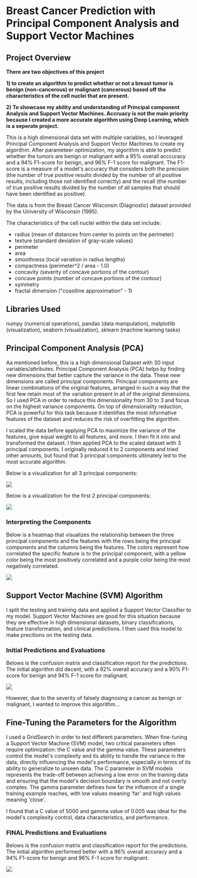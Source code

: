 # Breast Cancer Prediction with Principal Component Analysis and Support Vector Machines 

## Project Overview
**There are two objectives of this project**

**1) to create an algorithm to predict whether or not a breast tumor is benign (non-cancerous) or malignant (cancerous) based off the characteristics of the cell nuclei that are present.**

**2) To showcase my ability and understanding of Principal component Analysis and Support Vector Machines. Accruacy is not the main priority because I created a more accurate algorithm using Deep Learning, which is a seperate project.**

This is a high dimensional data set with multiple variables, so I leveraged Principal Component Analysis and Support Vector Machines to create my algorithm. After parameteer optimization, my algorithm is able to predict whether the tumors are benign or malignant with a 95% overall acccuracy and a 94% F1-score for benign, and 96% F-1 score for malignant. The F1-score is a measure of a model's accuracy that considers both the precision (the number of true positive results divided by the number of all positive results, including those not identified correctly) and the recall (the number of true positive results divided by the number of all samples that should have been identified as positive).

The data is from the Breast Cancer Wisconsin (Diagnostic) dataset provided by the University of Wisconsin (1995). 

The characteristics of the cell nuclei within the data set include:
- radius (mean of distances from center to points on the perimeter)
- texture (standard deviation of gray-scale values)
- perimeter
- area
- smoothness (local variation in radius lengths)
- compactness (perimeter^2 / area - 1.0)
- concavity (severity of concave portions of the contour)
- concave points (number of concave portions of the contour)
- symmetry
- fractal dimension ("coastline approximation" - 1)



## Libraries Used
numpy (numerical operations), pandas (data manipulation), matplotlib (visualization), seaborn (visualization), sklearn (machine learning tasks)

## Principal Component Analysis (PCA)

Aa mentioned before, this is a high dimensional Dataset with 30 input variables/attributes. Principal Component Analysis (PCA) helps by finding new dimensions that better capture the variance in the data. These new dimensions are called principal components. Principal components are linear combinations of the original features, arranged in such a way that the first few retain most of the variation present in all of the original dimensions. So I used PCA in order to reduce this dimensionality from 30 to 3 and focus on the highest variance components. On top of dimensionality reduction, PCA is powerful for this task because it identifies the most informative features of the dataset and reduces the risk of overfitting the algorithm.

I scaled the data before applying PCA to maximize the variance of the features, give equal weight to all features, and more. I then fit it into and transformed the dataset. I then applied PCA to the scaled dataset with 3 principal components. I originally reduced it to 2 components and tried other amounts, but found that 3 principal components ultimately led to the most accurate algorithm. 

Below is a visualization for all 3 principal components:

![](images/BC_v1.png)

Below is a visualization for the first 2 principal components:

![](images/BC_v2.png)

### Interpreting the Components
Below is a heatmap that visualizes the relationship between the three principal components and the features with the rows being the principal components and the columns being the features. The colors represent how correlated the specific feature is to the principal component, with a yellow color being the most positively correlated and a purple color being the most negatively correlated.

![](images/BC_heat.png)


## Support Vector Machine (SVM) Algorithm
I split the testing and training data and applied a Support Vector Classifier to my model. Support Vector Machines are good for this situation because they are effective in high dimensional datasets, binary classifications, feature transformation, and clinical predictions. I then used this model to make precitions on the testing data.

### Initial Predictions and Evaluations
Belows is the confusion matrix and classification report for the predictions. The initial algorithm did decent, with a 92% overall accuracy and a 90% F1-score for benign and 94% F-1 score for malignant. 

![](images/BC_evl1.png)

However, due to the severity of falsely diagnosing a cancer as benign or malignant, I wanted to improve this algorithm...


## Fine-Tuning the Parameters for the Algorithm
I used a GridSearch in order to test different parameters. 
When fine-tuning a Support Vector Machine (SVM) model, two critical parameters often require optimization: the C value and the gamma value. These parameters control the model's complexity and its ability to handle the variance in the data, directly influencing the model's performance, especially in terms of its ability to generalize to unseen data. The C parameter in SVM models represents the trade-off between achieving a low error on the training data and ensuring that the model's decision boundary is smooth and not overly complex. The gamma parameter defines how far the influence of a single training example reaches, with low values meaning 'far' and high values meaning 'close'.

I found that a C value of 5000 and gamma value of 0.005 was ideal for the model's complexity control, data characteristics, and performance. 


### FINAL Predictions and Evaluations
Belows is the confusion matrix and classification report for the predictions. The initial algorithm performed better with a 96% overall accuracy and a 94% F1-score for benign and 96% F-1 score for malignant.

![](images/BC_evl2.png)







